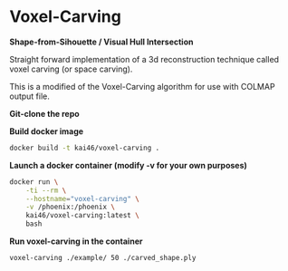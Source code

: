 Voxel-Carving
=============

**Shape-from-Sihouette / Visual Hull Intersection**

Straight forward implementation of a 3d reconstruction technique called voxel carving (or space carving).

This is a modified of the Voxel-Carving algorithm for use with COLMAP output file.

**Git-clone the repo**

**Build docker image**
```bash
docker build -t kai46/voxel-carving .
```

**Launch a docker container (modify -v for your own purposes)**
```bash
docker run \
    -ti --rm \
    --hostname="voxel-carving" \
    -v /phoenix:/phoenix \
    kai46/voxel-carving:latest \
    bash
```

**Run voxel-carving in the container**
```bash
voxel-carving ./example/ 50 ./carved_shape.ply
```

